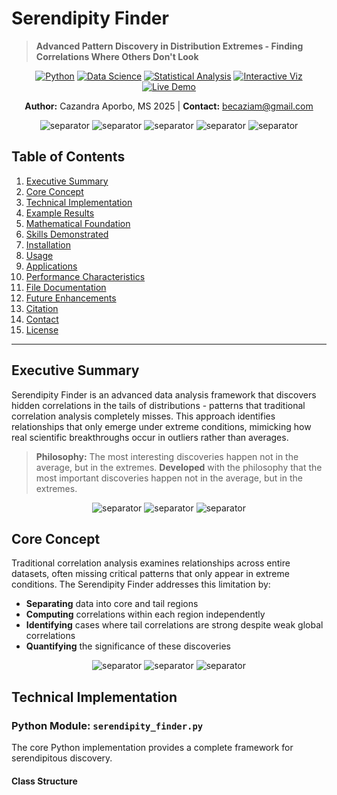 # **Serendipity Finder**
> **Advanced Pattern Discovery in Distribution Extremes - Finding Correlations Where Others Don't Look**

<div align="center">

[![Python](https://img.shields.io/badge/Python-3.8+-FFE4E1?style=for-the-badge&logo=python&logoColor=9B5969)](https://python.org)
[![Data Science](https://img.shields.io/badge/Data%20Science-E6E6FA?style=for-the-badge&logo=jupyter&logoColor=9370DB)](https://jupyter.org)
[![Statistical Analysis](https://img.shields.io/badge/Statistical%20Analysis-F0F8FF?style=for-the-badge&logo=plotly&logoColor=87CEEB)](https://plotly.com)
[![Interactive Viz](https://img.shields.io/badge/Interactive%20Viz-FFF0F5?style=for-the-badge&logo=d3-dot-js&logoColor=FFB6C1)](https://d3js.org)
[![Live Demo](https://img.shields.io/badge/Live%20Demo-FAFAD2?style=for-the-badge)](https://cazzy-aporbo.github.io/Serendipity-Finder/)

**Author:** Cazandra Aporbo, MS 2025 | **Contact:** becaziam@gmail.com

</div>

<div align="center">
  
![separator](https://img.shields.io/badge/-FFE4E1?style=flat-square&color=FFE4E1)
![separator](https://img.shields.io/badge/-E6E6FA?style=flat-square&color=E6E6FA)
![separator](https://img.shields.io/badge/-F0F8FF?style=flat-square&color=F0F8FF)
![separator](https://img.shields.io/badge/-FFF0F5?style=flat-square&color=FFF0F5)
![separator](https://img.shields.io/badge/-FAFAD2?style=flat-square&color=FAFAD2)

</div>

## **Table of Contents**
1. [Executive Summary](#executive-summary)
2. [Core Concept](#core-concept)
3. [Technical Implementation](#technical-implementation)
4. [Example Results](#example-results)
5. [Mathematical Foundation](#mathematical-foundation)
6. [Skills Demonstrated](#skills-demonstrated)
7. [Installation](#installation)
8. [Usage](#usage)
9. [Applications](#applications)
10. [Performance Characteristics](#performance-characteristics)
11. [File Documentation](#file-documentation)
12. [Future Enhancements](#future-enhancements)
13. [Citation](#citation)
14. [Contact](#contact)
15. [License](#license)

---

## **Executive Summary**

Serendipity Finder is an advanced data analysis framework that discovers hidden correlations in the tails of distributions - patterns that traditional correlation analysis completely misses. This approach identifies relationships that only emerge under extreme conditions, mimicking how real scientific breakthroughs occur in outliers rather than averages.

> **Philosophy:** The most interesting discoveries happen not in the average, but in the extremes.
> **Developed** with the philosophy that the most important discoveries happen not in the average, but in the extremes.

<div align="center">
  
![separator](https://img.shields.io/badge/-E6E6FA?style=flat&color=E6E6FA)
![separator](https://img.shields.io/badge/-F0F8FF?style=flat&color=F0F8FF)
![separator](https://img.shields.io/badge/-FFF0F5?style=flat&color=FFF0F5)

</div>

## **Core Concept**

Traditional correlation analysis examines relationships across entire datasets, often missing critical patterns that only appear in extreme conditions. The Serendipity Finder addresses this limitation by:

- **Separating** data into core and tail regions
- **Computing** correlations within each region independently  
- **Identifying** cases where tail correlations are strong despite weak global correlations
- **Quantifying** the significance of these discoveries

<div align="center">
  
![separator](https://img.shields.io/badge/-FFE4E1?style=flat&color=FFE4E1)
![separator](https://img.shields.io/badge/-E6E6FA?style=flat&color=E6E6FA)
![separator](https://img.shields.io/badge/-F0F8FF?style=flat&color=F0F8FF)

</div>

## **Technical Implementation**

### **Python Module: `serendipity_finder.py`**

The core Python implementation provides a complete framework for serendipitous discovery.

#### **Class Structure**

```python


